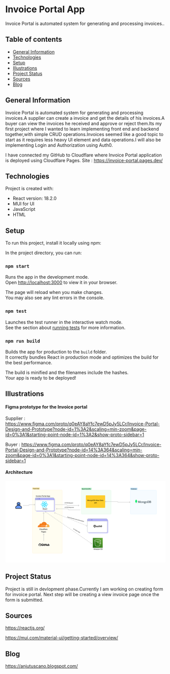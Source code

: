 # Invoice Portal App
Invoice Portal is automated system for generating and processing invoices..

## Table of contents
* [General Information](#general-information)
* [Technologies](#technologies)
* [Setup](#setup)
* [Illustrations](#illustrations)
* [Project Status](#project-status)
* [Sources](#Sources)
* [Blog](#Blog)


## General Information
Invoice Portal is automated system for generating and processing invoices.A supplier can create a invoice and get the details of his invoices.A buyer can view the invoices he received and approve or reject them.Its my first project where I wanted to learn implementing front end and backend together,with simple CRUD operations.Invoices seemed like  a good topic to start as it requires less heavy UI element and data operations.I will also be implementing Login and Authorization using Auth0.

I have connected my GitHub to Cloudflare where Invoice Portal application is deployed using Cloudflare Pages.
Site : https://invoice-portal.pages.dev/

## Technologies
Project is created with:
* React version: 18.2.0
* MUI for UI
* JavaScript
* HTML
	
## Setup
To run this project, install it locally using npm:

In the project directory, you can run:

### `npm start`

Runs the app in the development mode.\
Open [http://localhost:3000](http://localhost:3000) to view it in your browser.

The page will reload when you make changes.\
You may also see any lint errors in the console.

### `npm test`

Launches the test runner in the interactive watch mode.\
See the section about [running tests](https://facebook.github.io/create-react-app/docs/running-tests) for more information.

### `npm run build`

Builds the app for production to the `build` folder.\
It correctly bundles React in production mode and optimizes the build for the best performance.

The build is minified and the filenames include the hashes.\
Your app is ready to be deployed!

## Illustrations

#### Figma prototype for the Invoice portal
Supplier : https://www.figma.com/proto/q0eAY8aYfc7ewD5pJy5LCr/Invoice-Portal-Design-and-Prototype?node-id=1%3A2&scaling=min-zoom&page-id=0%3A1&starting-point-node-id=1%3A2&show-proto-sidebar=1

Buyer : https://www.figma.com/proto/q0eAY8aYfc7ewD5pJy5LCr/Invoice-Portal-Design-and-Prototype?node-id=14%3A364&scaling=min-zoom&page-id=0%3A1&starting-point-node-id=14%3A364&show-proto-sidebar=1

#### Architecture
![Invoice Portal Architecture](./public/Invoice%20Portal%20Architecture.jpg)

## Project Status
Project is still in devlopment phase.Currently I am working on creating form for invoice portal.
Next step will be creating a view invoice page once the form is submitted.

## Sources
https://reactjs.org/

https://mui.com/material-ui/getting-started/overview/

## Blog
https://anjutuscano.blogspot.com/

